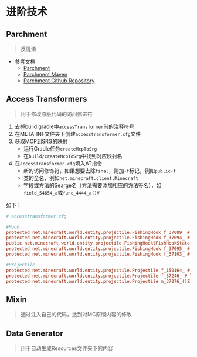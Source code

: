 ---
---

# 进阶技术

## Parchment

>反混淆

+ 参考文档
  + [Parchment](https://parchmentmc.org/)
  + [Parchment Maven](https://maven.parchmentmc.org)
  + [Parchment Github Repository](https://github.com/ParchmentMC/Parchment)

## Access Transformers

>用于修改原版代码的访问修饰符

1. 去掉build.gradle中`accessTransformer`前的注释符号
2. 在META-INF文件夹下创建`accesstransformer.cfg`文件
3. 获取MCP到SRG的映射
    + 运行Gradle任务`createMcpToSrg`
    + 在`build/createMcpToSrg`中找到对应映射名
4. 在`accessTransformer.cfg`填入AT指令
    + 新的访问修饰符，如果想要去除`final`，则加`-f`标记，例如`public-f`
    + 类的全名，例如`net.minecraft.client.Minecraft`
    + 字段或方法的[Searge](./0.序言#你或许应该了解)名（方法需要添加相应的方法签名），如`field_54654_a`或`func_4444_a()V`

如下：

```cfg
# accesstransformer.cfg

#Hook
protected net.minecraft.world.entity.projectile.FishingHook f_37089_ # nibble
protected net.minecraft.world.entity.projectile.FishingHook f_37094_ # hookedIn
public net.minecraft.world.entity.projectile.FishingHook$FishHookState
protected net.minecraft.world.entity.projectile.FishingHook f_37095_ # currentState
protected net.minecraft.world.entity.projectile.FishingHook f_37103_ # life

#Projectile
protected net.minecraft.world.entity.projectile.Projectile f_150164_ # hasBeenShot
protected net.minecraft.world.entity.projectile.Projectile f_37246_ # leftOwner
protected net.minecraft.world.entity.projectile.Projectile m_37276_()Z # checkLeftOwner
```

## Mixin

>通过注入自己的代码，达到对MC原版内容的修改

## Data Generator

>用于自动生成Resources文件夹下的内容
